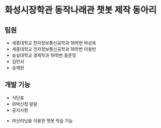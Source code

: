 # 화성시장학관 동작나래관 챗봇 제작 동아리

## 팀원
- 세종대학교 전자정보통신공학과 18학번 박상욱
- 세종대학교 전자정보통신공학과 18학번 이용빈
- 숭실대학교 경제학과 19학번 홍준영
- 김민서
- 송채원

## 개발 기능
- 식단표
- 외박신청 알람
- 공지사항

+ 머신러닝을 이용한 챗봇 학습 기능
